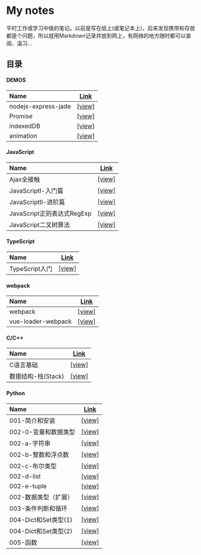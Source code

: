 # My notes

平时工作或学习中做的笔记。以前是写在纸上(或笔记本上)，后来发现携带和存放都是个问题，所以就用Markdown记录并放到网上，有网络的地方随时都可以查阅、温习...

## 目录

#### DEMOS

| Name | [Link](./Demos) |
| :--- | :---: |
| nodejs-express-jade | [[view]](./Demos/nodejs-express-jade)  |
| Promise | [[view]](./Demos/js-promise) |
| indexedDB | [[view]](./Demos/indexeddb) |
| animation | [[view]](./Demos/js-animation) |

#### JavaScript

| Name | [Link](./Javascript) |
| :--- | :---: |
| Ajax全接触 | [[view]](./Javascript/Ajax全接触.md) |
| JavaScriptⅠ-入门篇 | [[view]](./Javascript/JavaScriptⅠ-入门篇.md) |
| JavaScriptⅡ-进阶篇 | [[view]](./Javascript/JavaScriptⅡ-进阶篇.md) |
| JavaScript正则表达式RegExp | [[view]](./Javascript/JavaScript正则表达式RegExp.md) |
| JavaScript二叉树算法 | [[view]](./Javascript/JavaScript二叉树算法.md) |

#### TypeScript

| Name | [Link](./Javascript) |
| :--- | :---: |
| TypeScript入门 | [[view]](./Typescript/TypeScript入门.md) |

#### webpack

| Name | [Link](./C%2B%2B) |
| :--- | :---: |
| webpack | [[view]](./Webpack/webpack) |
| vue-loader-webpack | [[view]](./Webpack/vue-loader-webpack) |

#### C/C++

| Name | [Link](./C%2B%2B) |
| :--- | :---: |
| C语言基础 | [[view]](./C++/C语言基础.md) |
| 数据结构-栈(Stack) | [[view]](./C++/数据结构-栈(Stack).md) |

#### Python

| Name | [Link](./Python/basic-tutorials) |
| :--- | :---: |
| 001-简介和安装 | [[view]](./Python/basic-tutorials/Python-001-简介和安装.md) |
| 002-0-变量和数据类型 | [[view]](./Python/basic-tutorials/Python-002-0-变量和数据类型.md) |
| 002-a-字符串 | [[view]](./Python/basic-tutorials/Python-002-a-字符串.md) |
| 002-b-整数和浮点数 | [[view]](./Python/basic-tutorials/Python-002-b-整数和浮点数.md) |
| 002-c-布尔类型 | [[view]](./Python/basic-tutorials/Python-002-c-布尔类型.md) |
| 002-d-list | [[view]](./Python/basic-tutorials/Python-002-d-list.md) |
| 002-e-tuple | [[view]](./Python/basic-tutorials/Python-002-e-tuple.md) |
| 002-数据类型（扩展） | [[view]](./Python/basic-tutorials/Python-002-数据类型（扩展）.md) |
| 003-条件判断和循环 | [[view]](./Python/basic-tutorials/Python-003-条件判断和循环.md) |
| 004-Dict和Set类型(1) | [[view]](./Python/basic-tutorials/Python-004-Dict和Set类型(1).md) |
| 004-Dict和Set类型(2) | [[view]](./Python/basic-tutorials/Python-004-Dict和Set类型(2).md) |
| 005-函数 | [[view]](./Python/basic-tutorials/Python-005-函数.md) |
